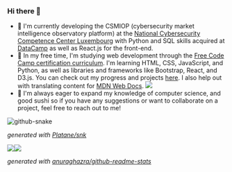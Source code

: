 ### Hi there 👋

- 🔭 I'm currently developing the CSMIOP (cybersecurity market intelligence observatory platform) at the [National Cybersecurity Competence Center Luxembourg](https://nc3.lu/) with Python and SQL skills acquired at [DataCamp](https://www.datacamp.com) as well as React.js for the front-end.
- 🌱 In my free time, I'm studying web development through the [Free Code Camp certification curriculum](https://www.freecodecamp.org/news/freecodecamp-certifications/). I'm learning HTML, CSS, JavaScript, and Python, as well as libraries and frameworks like Bootstrap, React, and D3.js. You can check out my progress and projects [here](https://github.com/gregWDumont/FreeCodeCamp_certifications). I also help out with translating content for [MDN Web Docs](https://developer.mozilla.org/).
![](/gregWDumont/giphy_s.gif)
- 👯 I'm always eager to expand my knowledge of computer science, and good sushi so if you have any suggestions or want to collaborate on a project, feel free to reach out to me!

<picture>
<source
media="(prefers-color-scheme: dark)" srcset="https://raw.githubusercontent.com/gregWDumont/gregWDumont/output/github-contribution-grid-snake-dark.svg"
/>
<source
media="(prefers-color-scheme: light)" srcset="https://raw.githubusercontent.com/gregWDumont/gregWDumont/output/github-contribution-grid-snake.svg"
/>
<img
alt="github-snake"
/>
</picture>

_generated with [Platane/snk](https://github.com/Platane/snk)_

<div align="center" style="display: inline-flex;">
    <picture>
        <source srcset="https://github-readme-stats-sigma-five.vercel.app/api/top-langs/?username=gregWDumont&layout=donut&rank_icon=github&theme=chartreuse-dark" media="(prefers-color-scheme: dark)" />
        <source srcset="https://github-readme-stats-sigma-five.vercel.app/api/top-langs/?username=gregWDumont&layout=donut&rank_icon=github&theme=transparent" media="(prefers-color-scheme: light), (prefers-color-scheme: no-preference)" />
        <img src="https://github-readme-stats-sigma-five.vercel.app/api/top-langs/?username=gregWDumont&layout=donut&rank_icon=github&theme=transparent"/>
    </picture>
    <picture>
        <source srcset="https://github-readme-stats-sigma-five.vercel.app/api?username=gregWDumont&show_icons=true&count_private=true&rank_icon=github&theme=chartreuse-dark" media="(prefers-color-scheme: dark)" />
        <source srcset="https://github-readme-stats-sigma-five.vercel.app/api?username=gregWDumont&show_icons=true&count_private=true&rank_icon=github&theme=transparent" media="(prefers-color-scheme: light), (prefers-color-scheme: no-preference)" />
        <img src="https://github-readme-stats-sigma-five.vercel.app/api?username=gregWDumont&show_icons=true&count_private=true&rank_icon=github&theme=transparent"/>
    </picture>
</div>

_generated with [anuraghazra/github-readme-stats](https://github.com/anuraghazra/github-readme-stats)_

